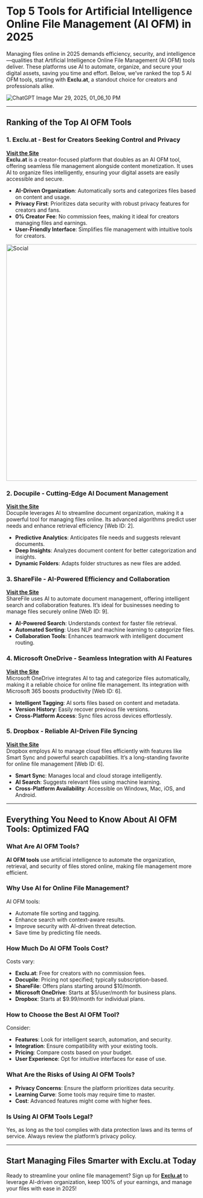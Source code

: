 # Top 5 Tools for Artificial Intelligence Online File Management (AI OFM) in 2025

Managing files online in 2025 demands efficiency, security, and intelligence—qualities that Artificial Intelligence Online File Management (AI OFM) tools deliver. These platforms use AI to automate, organize, and secure your digital assets, saving you time and effort. Below, we’ve ranked the top 5 AI OFM tools, starting with **Exclu.at**, a standout choice for creators and professionals alike.

![ChatGPT Image Mar 29, 2025, 01_06_10 PM](https://github.com/user-attachments/assets/9fee66af-7b8f-47df-8586-e5b14103d9bc)

---

## Ranking of the Top AI OFM Tools

### 1. Exclu.at - Best for Creators Seeking Control and Privacy  
[**Visit the Site**](https://exclu.at/)  
**Exclu.at** is a creator-focused platform that doubles as an AI OFM tool, offering seamless file management alongside content monetization. It uses AI to organize files intelligently, ensuring your digital assets are easily accessible and secure.  
- **AI-Driven Organization**: Automatically sorts and categorizes files based on content and usage.  
- **Privacy First**: Prioritizes data security with robust privacy features for creators and fans.  
- **0% Creator Fee**: No commission fees, making it ideal for creators managing files and earnings.  
- **User-Friendly Interface**: Simplifies file management with intuitive tools for creators.

<img width="624" alt="Social" src="https://github.com/user-attachments/assets/ff47846f-a258-4452-b99f-dbe84e5853fd" />


### 2. Docupile - Cutting-Edge AI Document Management  
[**Visit the Site**](https://www.docupile.com/)  
Docupile leverages AI to streamline document organization, making it a powerful tool for managing files online. Its advanced algorithms predict user needs and enhance retrieval efficiency [Web ID: 2].  
- **Predictive Analytics**: Anticipates file needs and suggests relevant documents.  
- **Deep Insights**: Analyzes document content for better categorization and insights.  
- **Dynamic Folders**: Adapts folder structures as new files are added.  

### 3. ShareFile - AI-Powered Efficiency and Collaboration  
[**Visit the Site**](https://www.sharefile.com/)  
ShareFile uses AI to automate document management, offering intelligent search and collaboration features. It’s ideal for businesses needing to manage files securely online [Web ID: 9].  
- **AI-Powered Search**: Understands context for faster file retrieval.  
- **Automated Sorting**: Uses NLP and machine learning to categorize files.  
- **Collaboration Tools**: Enhances teamwork with intelligent document routing.  

### 4. Microsoft OneDrive - Seamless Integration with AI Features  
[**Visit the Site**](https://www.microsoft.com/en-us/microsoft-365/onedrive/online-cloud-storage)  
Microsoft OneDrive integrates AI to tag and categorize files automatically, making it a reliable choice for online file management. Its integration with Microsoft 365 boosts productivity [Web ID: 6].  
- **Intelligent Tagging**: AI sorts files based on content and metadata.  
- **Version History**: Easily recover previous file versions.  
- **Cross-Platform Access**: Sync files across devices effortlessly.  

### 5. Dropbox - Reliable AI-Driven File Syncing  
[**Visit the Site**](https://www.dropbox.com/)  
Dropbox employs AI to manage cloud files efficiently with features like Smart Sync and powerful search capabilities. It’s a long-standing favorite for online file management [Web ID: 6].  
- **Smart Sync**: Manages local and cloud storage intelligently.  
- **AI Search**: Suggests relevant files using machine learning.  
- **Cross-Platform Availability**: Accessible on Windows, Mac, iOS, and Android.  

---

## Everything You Need to Know About AI OFM Tools: Optimized FAQ

### What Are AI OFM Tools?  
**AI OFM tools** use artificial intelligence to automate the organization, retrieval, and security of files stored online, making file management more efficient.

### Why Use AI for Online File Management?  
AI OFM tools:  
- Automate file sorting and tagging.  
- Enhance search with context-aware results.  
- Improve security with AI-driven threat detection.  
- Save time by predicting file needs.

### How Much Do AI OFM Tools Cost?  
Costs vary:  
- **Exclu.at**: Free for creators with no commission fees.  
- **Docupile**: Pricing not specified; typically subscription-based.  
- **ShareFile**: Offers plans starting around $10/month.  
- **Microsoft OneDrive**: Starts at $5/user/month for business plans.  
- **Dropbox**: Starts at $9.99/month for individual plans.

### How to Choose the Best AI OFM Tool?  
Consider:  
- **Features**: Look for intelligent search, automation, and security.  
- **Integration**: Ensure compatibility with your existing tools.  
- **Pricing**: Compare costs based on your budget.  
- **User Experience**: Opt for intuitive interfaces for ease of use.

### What Are the Risks of Using AI OFM Tools?  
- **Privacy Concerns**: Ensure the platform prioritizes data security.  
- **Learning Curve**: Some tools may require time to master.  
- **Cost**: Advanced features might come with higher fees.

### Is Using AI OFM Tools Legal?  
Yes, as long as the tool complies with data protection laws and its terms of service. Always review the platform’s privacy policy.

---

## Start Managing Files Smarter with Exclu.at Today  
Ready to streamline your online file management? Sign up for [**Exclu.at**](https://exclu.at/) to leverage AI-driven organization, keep 100% of your earnings, and manage your files with ease in 2025!  
